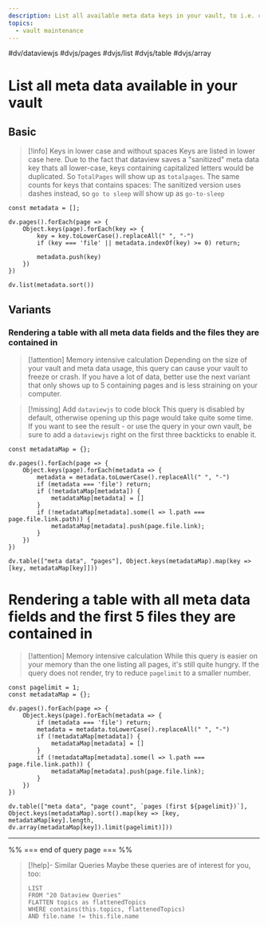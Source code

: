```yaml
---
description: List all available meta data keys in your vault, to i.e. check which ones are duplicated or unused.
topics:
  - vault maintenance
---
```

 #dv/dataviewjs #dvjs/pages #dvjs/list #dvjs/table #dvjs/array

# List all meta data available in your vault


## Basic  

> [!info] Keys in lower case and without spaces
> Keys are listed in lower case here. Due to the fact that dataview saves a "sanitized" meta data key thats all lower-case, keys containing capitalized letters would be duplicated. So `TotalPages` will show up as `totalpages`. The same counts for keys that contains spaces: The sanitized version uses dashes instead, so `go to sleep` will show up as `go-to-sleep`

```dataviewjs
const metadata = [];

dv.pages().forEach(page => {
	Object.keys(page).forEach(key => {
		key = key.toLowerCase().replaceAll(" ", "-")
		if (key === 'file' || metadata.indexOf(key) >= 0) return;

		metadata.push(key)
	})
})

dv.list(metadata.sort())
```

## Variants

### Rendering a table with all meta data fields and the files they are contained in

> [!attention] Memory intensive calculation
> Depending on the size of your vault and meta data usage, this query can cause your vault to freeze or crash. If you have a lot of data, better use the next variant that only shows up to 5 containing pages and is less straining on your computer.

> [!missing] Add `dataviewjs` to code block
> This query is disabled by default, otherwise opening up this page would take quite some time. If you want to see the result - or use the query in your own vault, be sure to add a `dataviewjs` right on the first three backticks to enable it.

```
const metadataMap = {};

dv.pages().forEach(page => {
	Object.keys(page).forEach(metadata => {
		metadata = metadata.toLowerCase().replaceAll(" ", "-")
		if (metadata === 'file') return;
		if (!metadataMap[metadata]) {
			metadataMap[metadata] = []
		}
		if (!metadataMap[metadata].some(l => l.path === page.file.link.path)) {
			metadataMap[metadata].push(page.file.link);
		}
	})
})

dv.table(["meta data", "pages"], Object.keys(metadataMap).map(key => [key, metadataMap[key]]))
```

# Rendering a table with all meta data fields and the first 5 files they are contained in

> [!attention] Memory intensive calculation
> While this query is easier on your memory than the one listing all pages, it's still quite hungry. If the query does not render, try to reduce `pagelimit` to a smaller number.

```dataviewjs
const pagelimit = 1;
const metadataMap = {};

dv.pages().forEach(page => {
	Object.keys(page).forEach(metadata => {
		if (metadata === 'file') return;
		metadata = metadata.toLowerCase().replaceAll(" ", "-")
		if (!metadataMap[metadata]) {
			metadataMap[metadata] = []
		}
		if (!metadataMap[metadata].some(l => l.path === page.file.link.path)) {
			metadataMap[metadata].push(page.file.link);
		}
	})
})

dv.table(["meta data", "page count", `pages (first ${pagelimit})`], Object.keys(metadataMap).sort().map(key => [key, metadataMap[key].length, dv.array(metadataMap[key]).limit(pagelimit)]))
```

---
%% === end of query page === %%
> [!help]- Similar Queries
> Maybe these queries are of interest for you, too:
> ```dataview
> LIST
> FROM "20 Dataview Queries"
> FLATTEN topics as flattenedTopics
> WHERE contains(this.topics, flattenedTopics)
> AND file.name != this.file.name
> ```


